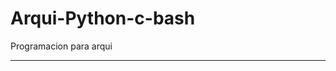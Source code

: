 # Arqui-Python-c-bash
Programacion para arqui

--------------------------------------------------------------------------------------------
